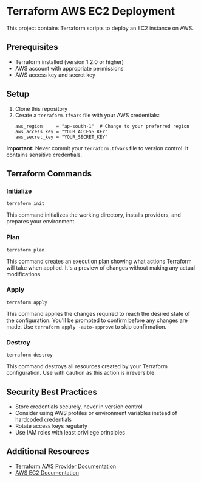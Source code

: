 # Terraform AWS EC2 Deployment

This project contains Terraform scripts to deploy an EC2 instance on AWS.

## Prerequisites

- Terraform installed (version 1.2.0 or higher)
- AWS account with appropriate permissions
- AWS access key and secret key

## Setup

1. Clone this repository
2. Create a `terraform.tfvars` file with your AWS credentials:
   ```
   aws_region     = "ap-south-1"  # Change to your preferred region
   aws_access_key = "YOUR_ACCESS_KEY"
   aws_secret_key = "YOUR_SECRET_KEY"
   ```

**Important:** Never commit your `terraform.tfvars` file to version control. It contains sensitive credentials.

## Terraform Commands

### Initialize

```
terraform init
```

This command initializes the working directory, installs providers, and prepares your environment.

### Plan

```
terraform plan
```

This command creates an execution plan showing what actions Terraform will take when applied. It's a preview of changes without making any actual modifications.

### Apply

```
terraform apply
```

This command applies the changes required to reach the desired state of the configuration. You'll be prompted to confirm before any changes are made. Use `terraform apply -auto-approve` to skip confirmation.

### Destroy

```
terraform destroy
```

This command destroys all resources created by your Terraform configuration. Use with caution as this action is irreversible.

## Security Best Practices

- Store credentials securely, never in version control
- Consider using AWS profiles or environment variables instead of hardcoded credentials
- Rotate access keys regularly
- Use IAM roles with least privilege principles

## Additional Resources

- [Terraform AWS Provider Documentation](https://registry.terraform.io/providers/hashicorp/aws/latest/docs)
- [AWS EC2 Documentation](https://docs.aws.amazon.com/AWSEC2/latest/UserGuide/concepts.html)
